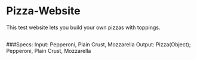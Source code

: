 # Pizza-Website
This test website lets you build your own pizzas with toppings.

##
###Specs:
Input: Pepperoni, Plain Crust, Mozzarella
Output: Pizza(Object); Pepperoni, Plain Crust, Mozzarella

